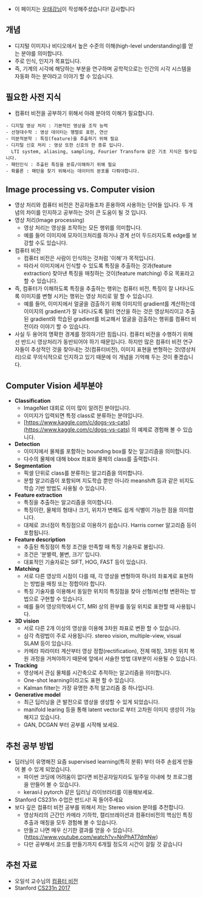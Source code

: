 - 이 페이지는 [우태강님](https://github.com/tkwoo)이 작성해주셨습니다! 감사합니다


## 개념
- 디지털 이미지나 비디오에서 높은 수준의 이해(high-level understanding)를 얻는 분야를 의미합니다. 
- 주로 인식, 인지가 목표입니다. 
- 즉, 기계의 시각에 해당하는 부분을 연구하며 공학적으로는 인간의 시각 시스템을 자동화 하는 분야라고 이야기 할 수 있습니다.


## 필요한 사전 지식
- 컴퓨터 비전을 공부하기 위해서 아래 분야의 이해가 필요합니다.
```
- 디지털 영상 처리 : 기본적인 영상을 조작 능력
- 선형대수학 : 영상 데이터는 행렬로 표현, 연산
- 미분적분학 : 특징(feature)을 추출하기 위해 필요
- 디지털 신호 처리 : 영상 또한 신호의 한 종류 입니다.
  LTI system, aliasing, sampling, Fourier Transform 같은 기초 지식은 필수입니다.
- 패턴인식 : 추출된 특징을 분류/이해하기 위해 필요
- 확률론 : 패턴을 찾기 위해서는 데이터의 분포를 다뤄야합니다.
```


## Image processing vs. Computer vision
- 영상 처리와 컴퓨터 비전은 전공자들조차 혼용하여 사용하는 단어들 입니다. 두 개념의 차이를 인지하고 공부하는 것이 큰 도움이 될 것 입니다.
- 영상 처리(Image processing)
    - 영상 처리는 영상을 조작하는 모든 행위를 의미합니다. 
    - 예를 들어 이미지에 모자이크처리를 하거나 경계 선이 두드러지도록 edge를 보강할 수도 있습니다.
- 컴퓨터 비전
    - 컴퓨터 비전은 사람이 인식하는 것처럼 '이해'가 목적입니다. 
    - 따라서 이미지에서 인식할 수 있도록 특징을 추출하는 것과(feature extraction) 찾아낸 특징을 매칭하는 것이(feature matching) 주요 목표라고 할 수 있습니다.
- 즉, 컴퓨터가 이해하도록 특징을 추출하는 행위는 컴퓨터 비전, 특징이 잘 나타나도록 이미지를 변형 시키는 행위는 영상 처리로 말 할 수 있습니다.
    - 예를 들어, 이미지에서 얼굴을 검출하기 위해 이미지의 gradient를 계산하는데 이미지의 gradient가 잘 나타나도록 필터 연산을 하는 것은 영상처리이고 추출된 gradient와 학습된 gradient를 비교해서 얼굴을 검출하는 행위를 컴퓨터 비전이라 이야기 할 수 있습니다.
- 사실 두 용어의 명확한 경계를 정의하기란 힘듭니다. 컴퓨터 비전을 수행하기 위해선 반드시 영상처리가 동반되어야 하기 때문입니다. 하지만 많은 컴퓨터 비전 연구자들이 추상적인 것을 찾아내는 것(컴퓨터비전), 이미지 표현을 변형하는 것(영상처리)으로 무의식적으로 인지하고 있기 때문에 이 개념을 기억해 두는 것이 좋겠습니다.


## Computer Vision 세부분야
- **Classification** <br>
    - ImageNet 대회로 이미 많이 알려진 분야입니다.
    - 이미지가 입력되면 특정 class로 분류하는 분야입니다.
    - [https://www.kaggle.com/c/dogs-vs-cats](https://www.kaggle.com/c/dogs-vs-cats) 의 예제로 경험해 볼 수 있습니다.
- **Detection** <br>
    - 이미지에서 물체를 포함하는 bounding box를 찾는 알고리즘을 의미합니다. 
    - 다수의 물체에 대해 bbox 좌표와 물체의 class를 출력합니다.
- **Segmentation** <br>
    - 픽셀 단위로 class를 분류하는 알고리즘을 의미합니다. 
    - 분할 알고리즘이 포함되며 지도학습 뿐만 아니라 meanshift 등과 같은 비지도 학습 기반 방법도 사용될 수 있습니다.
- **Feature extraction**<br>
    - 특징을 추출하는 알고리즘을 의미합니다. 
    - 특징이란, 물체의 형태나 크기, 위치가 변해도 쉽게 식별이 가능한 점을 의미합니다. 
    - 대체로 코너점이 특징점으로 이용하기 쉽습니다. Harris corner 알고리즘 등이 포함됩니다.
- **Feature description**<br>
    - 추출된 특징점이 특정 조건을 만족할 때 특징 기술자로 불립니다. 
    - 조건은 '분별력, 불변, 크기' 입니다. 
    - 대표적인 기술자로는 SIFT, HOG, FAST 등이 있습니다.
- **Matching**<br>
    - 서로 다른 영상의 시점이 다를 때, 각 영상을 변형하여 하나의 좌표계로 표현하는 방법을 매칭 또는 정합이라 합니다. 
    - 특징 기술자를 이용해서 동일한 위치의 특징점을 찾아 선형/비선형 변환하는 방법으로 구현할 수 있습니다. 
    - 예를 들어 영상의학에서 CT, MRI 상의 환부를 동일 위치로 표현할 때 사용됩니다.
- **3D vision**<br>
    - 서로 다른 2개 이상의 영상을 이용해 3차원 좌표로 변환 할 수 있습니다. 
    - 삼각 측량법이 주로 사용됩니다. stereo vision, multiple-view, visual SLAM 등이 있습니다.
    - 카메라 파라미터 계산부터 영상 정합(rectification), 전체 매칭, 3차원 위치 복원 과정을 거쳐야하기 때문에 앞에서 서술한 방법 대부분이 사용될 수 있습니다.
- **Tracking**<br>
    - 영상에서 관심 물체를 시간축으로 추적하는 알고리즘을 의미합니다. 
    - One-shot learning이라고도 표현 할 수 있습니다. 
    - Kalman filter는 가장 유명한 추적 알고리즘 중 하나입니다.
- **Generative model**<br>
    - 최근 딥러닝을 큰 발전으로 영상을 생성할 수 있게 되었습니다. 
    - manifold learing 등을 통해 latent vector로 부터 고차원 이미지 생성이 가능해지고 있습니다. 
    - GAN, DCGAN 부터 공부를 시작해 보세요.


## 추천 공부 방법
- 딥러닝이 유명해진 요즘 supervised learning(특히 분류) 부터 아주 손쉽게 만들어 볼 수 있게 되었습니다. 
    - 파이썬 코딩에 어려움이 없다면 비전공자일지라도 일주일 이내에 첫 프로그램을 만들어 볼 수 있습니다. 
    - keras나 pytorch 같은 딥러닝 라이브러리를 이용해보세요.
- Stanford CS231n 수업은 반드시! 꼭 들어주세요
- 보다 깊은 컴퓨터 비전 공부를 위해서 저는 Stereo vision 분야를 추천합니다. 
    - 영상처리의 근간인 카메라 기하학, 캘리브레이션과 컴퓨터비전의 핵심인 특징 추출과 매칭을 모두 경험해 볼 수 있습니다. 
    - 만들고 나면 매우 신기한 결과를 얻을 수 있습니다. (https://www.youtube.com/watch?v=NnPhAT7dmNw) 
    - 다만 공부해서 코드를 만들기까지 6개월 정도의 시간이 걸릴 것 같습니다

## 추천 자료
- 오일석 교수님의 [컴퓨터 비전](http://www.yes24.com/24/goods/14063724?scode=032&OzSrank=1)
- Stanford [CS231n 2017](https://www.youtube.com/playlist?list=PL3FW7Lu3i5JvHM8ljYj-zLfQRF3EO8sYv)
